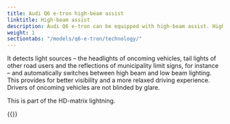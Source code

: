 ```yaml
---
title: Audi Q6 e-tron high-beam assist
linktitle: High-beam assist
description: Audi Q6 e-tron can be equipped with high-beam assist. High-beam assist utilizes a camera mounted on the interior mirror.
weight: 1
sectiontabs: "/models/q6-e-tron/technology/"
---
```



It detects light sources – the headlights of oncoming vehicles, tail lights of other road users and the reflections of municipality limit signs, for instance – and automatically switches between high beam and low beam lighting. This provides for better visibility and a more relaxed driving experience. Drivers of oncoming vehicles are not blinded by glare. 

This is part of the HD-matrix lightning.

{{<children description="true" />}}
